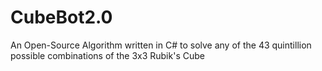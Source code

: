 # CubeBot2.0
An Open-Source Algorithm written in C# to solve any of the 43 quintillion possible combinations of the 3x3 Rubik's Cube
